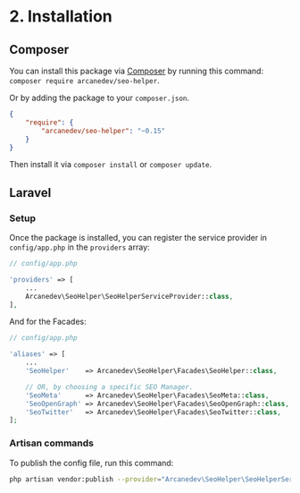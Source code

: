 # 2. Installation

## Composer

You can install this package via [Composer](http://getcomposer.org/) by running this command: `composer require arcanedev/seo-helper`.

Or by adding the package to your `composer.json`.

```json
{
    "require": {
        "arcanedev/seo-helper": "~0.15"
    }
}
```

Then install it via `composer install` or `composer update`.

## Laravel

### Setup

Once the package is installed, you can register the service provider in `config/app.php` in the `providers` array:

```php
// config/app.php

'providers' => [
    ...
    Arcanedev\SeoHelper\SeoHelperServiceProvider::class,
],
```

And for the Facades:

```php
// config/app.php

'aliases' => [
    ...
    'SeoHelper'    => Arcanedev\SeoHelper\Facades\SeoHelper::class,

    // OR, by choosing a specific SEO Manager.
    'SeoMeta'      => Arcanedev\SeoHelper\Facades\SeoMeta::class,
    'SeoOpenGraph' => Arcanedev\SeoHelper\Facades\SeoOpenGraph::class,
    'SeoTwitter'   => Arcanedev\SeoHelper\Facades\SeoTwitter::class,
];
```

### Artisan commands

To publish the config file, run this command:

```bash
php artisan vendor:publish --provider="Arcanedev\SeoHelper\SeoHelperServiceProvider"
```
